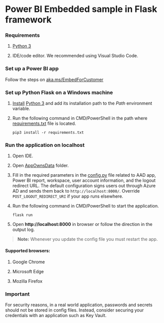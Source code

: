 # Power BI Embedded sample in Flask framework


### Requirements

1. [Python 3](https://www.python.org/downloads/)

2. IDE/code editor. We recommended using Visual Studio Code.


### Set up a Power BI app

Follow the steps on [aka.ms/EmbedForCustomer](https://aka.ms/embedforcustomer)


### Set up Python Flask on a Windows machine

1. [Install](https://docs.python.org/3/using/index.html) [Python 3](https://www.python.org/downloads/) and add its installation path to the *Path* environment variable.

2. Run the following command in CMD/PowerShell in the path where [requirements.txt](./requirements.txt) file is located.<br>

   `pip3 install -r requirements.txt`


### Run the application on localhost

1. Open IDE.

2. Open [AppOwnsData](./AppOwnsData) folder.

3. Fill in the required parameters in the [config.py](./AppOwnsData/config.py) file related to AAD app, Power BI report, workspace, user account information, and the logout redirect URL. The default configuration signs users out through Azure AD and sends them back to `http://localhost:8000/`. Override `POST_LOGOUT_REDIRECT_URI` if your app runs elsewhere.

4. Run the following command in CMD/PowerShell to start the application.<br>

   `flask run`


5. Open **http://localhost:8000** in browser or follow the direction in the output log.

> **Note:** Whenever you update the config file you must restart the app.

#### Supported browsers:

1. Google Chrome

2. Microsoft Edge

3. Mozilla Firefox

### Important

For security reasons, in a real world application, passwords and secrets should not be stored in config files. Instead, consider securing your credentials with an application such as Key Vault.
